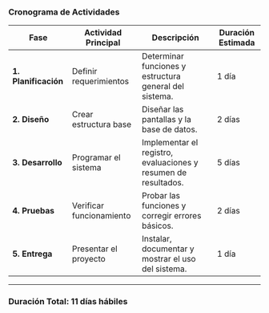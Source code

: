 
###  **Cronograma de Actividades**

| **Fase** | **Actividad Principal** | **Descripción** | **Duración Estimada** |
|-----------|--------------------------|------------------|------------------------|
| **1. Planificación** | Definir requerimientos | Determinar funciones y estructura general del sistema. | 1 día |
| **2. Diseño** | Crear estructura base | Diseñar las pantallas y la base de datos. | 2 días |
| **3. Desarrollo** | Programar el sistema | Implementar el registro, evaluaciones y resumen de resultados. | 5 días |
| **4. Pruebas** | Verificar funcionamiento | Probar las funciones y corregir errores básicos. | 2 días |
| **5. Entrega** | Presentar el proyecto | Instalar, documentar y mostrar el uso del sistema. | 1 día |

---

###  **Duración Total:** 11 días hábiles
